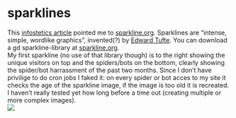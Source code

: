 <!--
  id: 230
  date: 2005-12-27T10:15:55
  modified: 2012-07-03T09:29:30
  slug: sparklines
  type: post
  excerpt: <p>This infostetics article pointed me to sparkline.org. Sparklines are &#8220;intense, simple, wordlike graphics&#8221;, invented(?) by Edward Tufte. You can download a gd sparkline-library at sparkline.org. My first sparkline (no use of that library though) is to the right showing the unique visitors on top and the spiders/bots on the bottom, clearly showing the spider/bot harrassment [&hellip;]</p> 
  content: <p>This <a href="http://infosthetics.com/archives/2005/09/sparklines.html" target="_blank">infostetics article</a> pointed me to <a href="http://sparkline.org/" target="_blank">sparkline.org</a>. Sparklines are &#8220;intense, simple, wordlike graphics&#8221;, invented(?) by <a href="http://www.edwardtufte.com/bboard/q-and-a-fetch-msg?msg_id=0001OR&#038;topic_id=1" target="_blank">Edward Tufte</a>. You can download a gd sparkline-library at <a href="http://sparkline.org/" target="_blank">sparkline.org</a>.<br /> My first sparkline (no use of that library though) is to the right showing the unique visitors on top and the spiders/bots on the bottom, clearly showing the spider/bot harrassment of the past two months. Since I don&#8217;t have privilige to do cron jobs I faked it: on every spider or bot acces to my site it checks the age of the sparkline image, if the image is too old it is recreated. I haven&#8217;t really tested yet how long before a time out (creating multiple or more complex images).<br /> <img src="/wordpress/wp-content/uploads/sl_unb.png" /></p> 
  categories: admin,backend
  tags: 
-->

# sparklines

<p>This <a href="http://infosthetics.com/archives/2005/09/sparklines.html" target="_blank">infostetics article</a> pointed me to <a href="http://sparkline.org/" target="_blank">sparkline.org</a>. Sparklines are &#8220;intense, simple, wordlike graphics&#8221;, invented(?) by <a href="http://www.edwardtufte.com/bboard/q-and-a-fetch-msg?msg_id=0001OR&#038;topic_id=1" target="_blank">Edward Tufte</a>. You can download a gd sparkline-library at <a href="http://sparkline.org/" target="_blank">sparkline.org</a>.<br />
My first sparkline (no use of that library though) is to the right showing the unique visitors on top and the spiders/bots on the bottom, clearly showing the spider/bot harrassment of the past two months. Since I don&#8217;t have privilige to do cron jobs I faked it: on every spider or bot acces to my site it checks the age of the sparkline image, if the image is too old it is recreated. I haven&#8217;t really tested yet how long before a time out (creating multiple or more complex images).<br />
<img src="/wordpress/wp-content/uploads/sl_unb.png" /></p>

